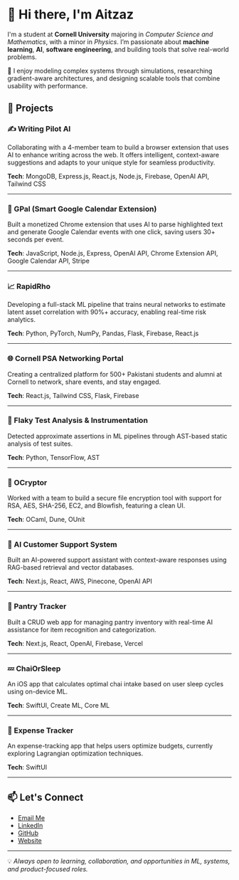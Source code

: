 # 👋 Hi there, I'm Aitzaz

I'm a student at **Cornell University** majoring in *Computer Science and Mathematics*, with a minor in *Physics*. I’m passionate about **machine learning**, **AI**, **software engineering**, and building tools that solve real-world problems.

🔭 I enjoy modeling complex systems through simulations, researching gradient-aware architectures, and designing scalable tools that combine usability with performance.

## 🚀 Projects

### ✍️ Writing Pilot AI
Collaborating with a 4-member team to build a browser extension that uses AI to enhance writing across the web. It offers intelligent, context-aware suggestions and adapts to your unique style for seamless productivity.

**Tech**: MongoDB, Express.js, React.js, Node.js, Firebase, OpenAI API, Tailwind CSS

---

### 📆 GPal (Smart Google Calendar Extension)
Built a monetized Chrome extension that uses AI to parse highlighted text and generate Google Calendar events with one click, saving users 30+ seconds per event.

**Tech**: JavaScript, Node.js, Express, OpenAI API, Chrome Extension API, Google Calendar API, Stripe

---

### 📈 RapidRho
Developing a full-stack ML pipeline that trains neural networks to estimate latent asset correlation with 90%+ accuracy, enabling real-time risk analytics.

**Tech**: Python, PyTorch, NumPy, Pandas, Flask, Firebase, React.js

---

### 🌐 Cornell PSA Networking Portal
Creating a centralized platform for 500+ Pakistani students and alumni at Cornell to network, share events, and stay engaged.

**Tech**: React.js, Tailwind CSS, Flask, Firebase

---

### 🧪 Flaky Test Analysis & Instrumentation
Detected approximate assertions in ML pipelines through AST-based static analysis of test suites.

**Tech**: Python, TensorFlow, AST

---

### 🔐 OCryptor
Worked with a team to build a secure file encryption tool with support for RSA, AES, SHA-256, EC2, and Blowfish, featuring a clean UI.

**Tech**: OCaml, Dune, OUnit

---

### 🤖 AI Customer Support System
Built an AI-powered support assistant with context-aware responses using RAG-based retrieval and vector databases.

**Tech**: Next.js, React, AWS, Pinecone, OpenAI API

---

### 🥫 Pantry Tracker
Built a CRUD web app for managing pantry inventory with real-time AI assistance for item recognition and categorization.

**Tech**: Next.js, React, OpenAI, Firebase, Vercel

---

### 💤 ChaiOrSleep
An iOS app that calculates optimal chai intake based on user sleep cycles using on-device ML.

**Tech**: SwiftUI, Create ML, Core ML

---

### 💸 Expense Tracker
An expense-tracking app that helps users optimize budgets, currently exploring Lagrangian optimization techniques.

**Tech**: SwiftUI

---

## 📫 Let's Connect

- [Email Me](mailto:ams845@cornell.edu)
- [LinkedIn](https://www.linkedin.com/in/aitzaz-munir-shaikh/)
- [GitHub](https://github.com/aitzaz-web)
- [Website](https://aitzazmunir.com)

---

💡 *Always open to learning, collaboration, and opportunities in ML, systems, and product-focused roles.*

